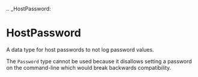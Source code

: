 [//]: # (THE CONTENT BELOW IS GENERATED. DO NOT EDIT.)
.. _HostPassword:

# HostPassword
[//]: # (ADD YOUR NOTES BELOW. THESE WILL BE PICKED EVERY TIME THE DOCS ARE REGENERATED. //end)
A data type for host passwords to not log password values.

The `Password` type cannot be used because it disallows
setting a password on the command-line which would break
backwards compatibility.